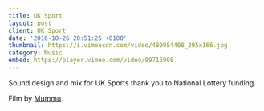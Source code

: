 ```yaml
---
title: UK Sport
layout: post
client: UK Sport
date: '2016-10-26 20:51:25 +0100'
thumbnail: https://i.vimeocdn.com/video/480984408_295x166.jpg
category: Music
embed: https://player.vimeo.com/video/99715908
---
```


Sound design and mix for UK Sports thank you to National Lottery funding.

Film by [Mummu](http://www.mummu.co.uk).
